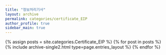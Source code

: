 ```yaml
---
title: "정보처리기사"
layout: archive
permalink: categories/certificate_EIP
author_profile: true
sidebar_main: true
---
```



{% assign posts = site.categories.Certificate_EIP %}
{% for post in posts %} {% include archive-single2.html type=page.entries_layout %} {% endfor %}